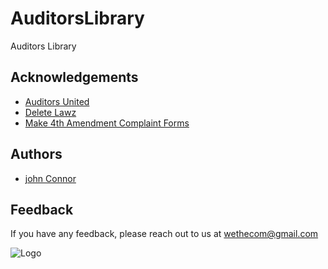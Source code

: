 # AuditorsLibrary
Auditors Library

## Acknowledgements

 - [Auditors United](https://auditorsunited.org/a/)
 - [Delete Lawz](https://deletelawz.com/)
 - [Make 4th Amendment Complaint Forms](https://auditorsunited.org/a/civil-right-resources/)
## Authors

- [john Connor](wethecom@gmail.com)





## Feedback

If you have any feedback, please reach out to us at wethecom@gmail.com


![Logo](https://scontent-lga3-1.xx.fbcdn.net/v/t39.30808-6/295101267_383142257256691_5946840664876171189_n.png?_nc_cat=110&ccb=1-7&_nc_sid=e3f864&_nc_ohc=qNattEGTwUkAX8QqF_M&tn=nXw5-r1QL717a_bf&_nc_ht=scontent-lga3-1.xx&oh=00_AfC8cZ-xi8mIKmpotkGMs7ag4UPbHUYwpLNqE63LHd4jLA&oe=63D3ACD4)
